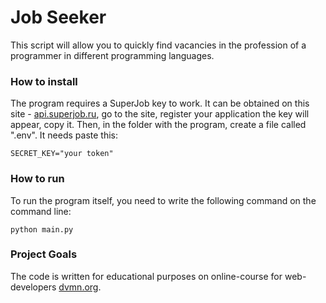 # Job Seeker

This script will allow you to quickly find vacancies in the profession of a programmer in different programming languages.

### How to install

The program requires a SuperJob key to work. It can be obtained
on this site - [api.superjob.ru](https://api.superjob.ru/info/), go to the site, register your application
the key will appear, copy it. Then,
in the folder with the program, create a file called ".env". It needs
paste this:
```
SECRET_KEY="your token"
```

### How to run
To run the program itself, you need to write the following command on the command line:
```
python main.py 
```

### Project Goals

The code is written for educational purposes on online-course for web-developers [dvmn.org](https://dvmn.org/).
